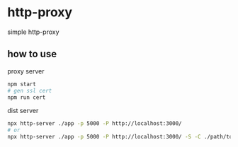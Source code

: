 # http-proxy
simple http-proxy 

## how to use

proxy server

```bash
npm start
# gen ssl cert
npm run cert
```

dist server

```bash
npx http-server ./app -p 5000 -P http://localhost:3000/
# or
npx http-server ./app -p 5000 -P http://localhost:3000/ -S -C ./path/to/cert.pem -K ./path/to/key.pem
```
